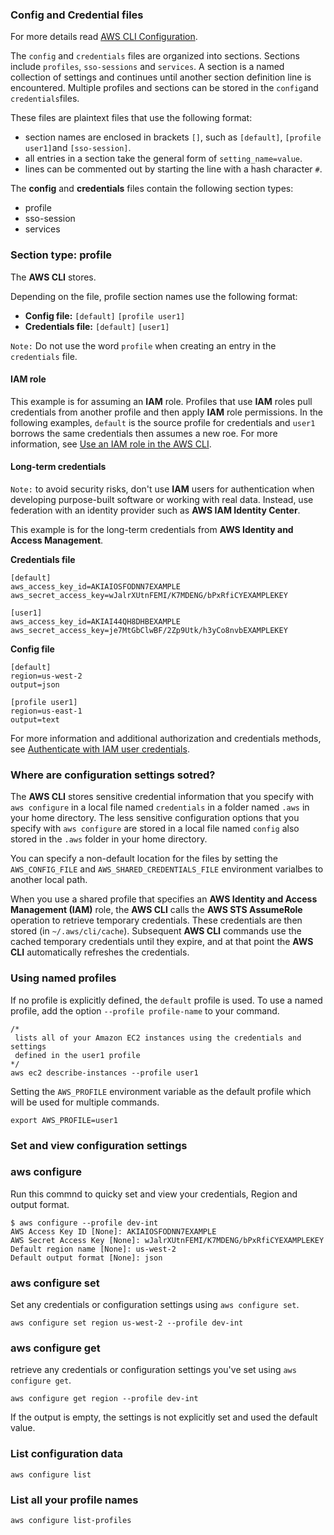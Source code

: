 ### Config and Credential files

For more details read [AWS CLI Configuration](https://docs.aws.amazon.com/cli/latest/userguide/cli-configure-files.html).

The `config` and `credentials` files are organized into sections. Sections include `profiles`, `sso-sessions` 
and `services`. A section is a named collection of settings and continues until another section definition line is encountered. Multiple profiles and sections can be stored in the `config`and `credentials`files.

These files are plaintext files that use the following format:
- section names are enclosed in brackets `[]`, such as `[default]`, `[profile user1]`and `[sso-session]`.
- all entries in a section take the general form of `setting_name=value`.
- lines can be commented out by starting the line with a hash character `#`.

The __config__ and __credentials__ files contain the following section types:
- profile
- sso-session
- services

### Section type: profile
The __AWS CLI__ stores.

Depending on the file, profile section names use the following format:
- __Config file:__ `[default]` `[profile user1]`
- __Credentials file:__ `[default]` `[user1]`

`Note:` Do not use the word `profile` when creating an entry in the `credentials` file. 

#### IAM role
This example is for assuming an __IAM__ role. Profiles that use __IAM__ roles pull credentials from another profile and 
then apply __IAM__ role permissions. In the following examples, `default` is the source profile for credentials and `user1`
borrows the same credentials then assumes a new roe. For more information, 
see [Use an IAM role in the AWS CLI](https://docs.aws.amazon.com/cli/latest/userguide/cli-configure-role.html).

#### Long-term credentials
`Note:` to avoid security risks, don't use __IAM__ users for authentication when developing purpose-built software or 
working with real data. Instead, use federation with an identity provider such as __AWS IAM Identity Center__.

This example is for the long-term credentials from __AWS Identity and Access Management__.

__Credentials file__
```
[default]
aws_access_key_id=AKIAIOSFODNN7EXAMPLE
aws_secret_access_key=wJalrXUtnFEMI/K7MDENG/bPxRfiCYEXAMPLEKEY

[user1]
aws_access_key_id=AKIAI44QH8DHBEXAMPLE
aws_secret_access_key=je7MtGbClwBF/2Zp9Utk/h3yCo8nvbEXAMPLEKEY
```
__Config file__
```
[default]
region=us-west-2
output=json

[profile user1]
region=us-east-1
output=text
```
For more information and additional authorization and credentials methods, 
see [Authenticate with IAM user credentials](https://docs.aws.amazon.com/cli/latest/userguide/cli-authentication-user.html).

### Where are configuration settings sotred?
The __AWS CLI__ stores sensitive credential information that you specify with `aws configure` in a local file named 
`credentials` in a folder named `.aws` in your home directory. The less sensitive configuration options that you specify 
with `aws configure` are stored in a local file named `config` also stored in the `.aws` folder in your home directory.

You can specify a non-default location for the files by setting the `AWS_CONFIG_FILE` and `AWS_SHARED_CREDENTIALS_FILE`
environment varialbes to another local path.

When you use a shared profile that specifies an __AWS Identity and Access Management (IAM)__ role, the __AWS CLI__ calls 
the __AWS STS AssumeRole__ operation to retrieve temporary credentials. These credentials are then stored 
(in `~/.aws/cli/cache`). Subsequent __AWS CLI__ commands use the cached temporary credentials until they expire, and at 
that point the __AWS CLI__ automatically refreshes the credentials.
### Using named profiles
If no profile is explicitly defined, the `default` profile is used. To use a named profile, add the option 
`--profile profile-name` to your command.
```
/* 
 lists all of your Amazon EC2 instances using the credentials and settings 
 defined in the user1 profile
*/
aws ec2 describe-instances --profile user1
```
Setting the `AWS_PROFILE` environment variable as the default profile which will be used for multiple commands.
```
export AWS_PROFILE=user1
```

### Set and view configuration settings

### aws configure
Run this commnd to quicky set and view your credentials, Region and output format.
```
$ aws configure --profile dev-int
AWS Access Key ID [None]: AKIAIOSFODNN7EXAMPLE
AWS Secret Access Key [None]: wJalrXUtnFEMI/K7MDENG/bPxRfiCYEXAMPLEKEY
Default region name [None]: us-west-2
Default output format [None]: json
```

### aws configure set
Set any credentials or configuration settings using `aws configure set`.
```
aws configure set region us-west-2 --profile dev-int
```

### aws configure get 
retrieve any credentials or configuration settings you've set using `aws configure get`.
```
aws configure get region --profile dev-int
```
If the output is empty, the settings is not explicitly set and used the default value.

### List configuration data
```
aws configure list
```

### List all your profile names
```
aws configure list-profiles
```
